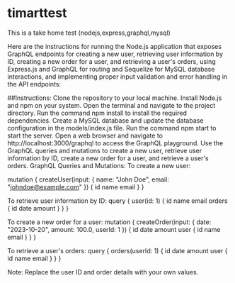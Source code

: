 # timarttest
This is a take home test (nodejs,express,graphql,mysql)

Here are the instructions for running the Node.js application that exposes GraphQL endpoints for creating a new user, retrieving user information by ID, creating a new order for a user, and retrieving a user's orders, using Express.js and GraphQL for routing and Sequelize for MySQL database interactions, and implementing proper input validation and error handling in the API endpoints:


##Instructions:
Clone the repository to your local machine.
Install Node.js and npm on your system.
Open the terminal and navigate to the project directory.
Run the command npm install to install the required dependencies.
Create a MySQL database and update the database configuration in the models/index.js file.
Run the command npm start to start the server.
Open a web browser and navigate to http://localhost:3000/graphql to access the GraphQL playground.
Use the GraphQL queries and mutations to create a new user, retrieve user information by ID, create a new order for a user, and retrieve a user's orders.
GraphQL Queries and Mutations:
To create a new user:


mutation {
  createUser(input: { name: "John Doe", email: "johndoe@example.com" }) {
    id
    name
    email
  }
}

To retrieve user information by ID:
query {
  user(id: 1) {
    id
    name
    email
    orders {
      id
      date
      amount
    }
  }
}

To create a new order for a user:
mutation {
  createOrder(input: { date: "2023-10-20", amount: 100.0, userId: 1 }) {
    id
    date
    amount
    user {
      id
      name
      email
    }
  }
}


To retrieve a user's orders:
query {
  orders(userId: 1) {
    id
    date
    amount
    user {
      id
      name
      email
    }
  }
}


Note: Replace the user ID and order details with your own values.







